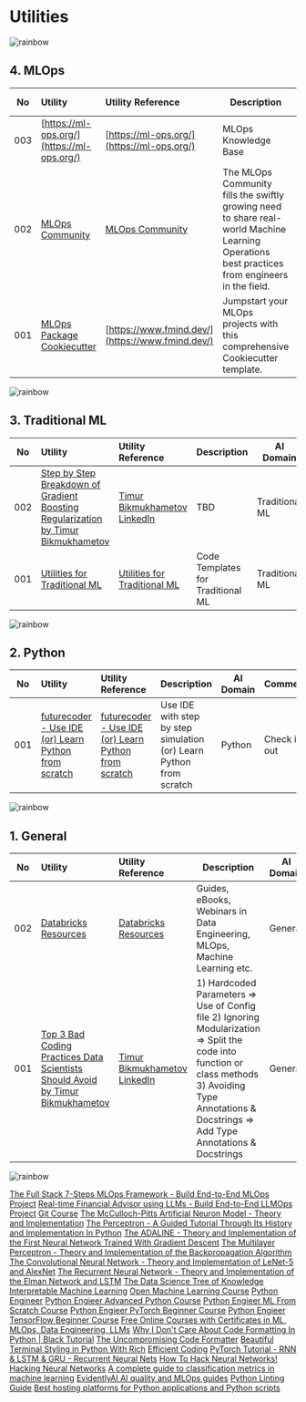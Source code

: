 # Utilities

![rainbow](https://github.com/ancilcleetus/My-Learning-Journey/assets/25684256/839c3524-2a1d-4779-85a0-83c562e1e5e5)

## 4. MLOps

| No | Utility | Utility Reference | Description | AI Domain | Comments |
| -- | :------ | :---------------- | ----------- | --------- | :------- |
| 003 | [https://ml-ops.org/](https://ml-ops.org/) | [https://ml-ops.org/](https://ml-ops.org/) | MLOps Knowledge Base | MLOps | Check it out |
| 002 | [MLOps Community](https://mlops.community/) | [MLOps Community](https://mlops.community/) | The MLOps Community fills the swiftly growing need to share real-world Machine Learning Operations best practices from engineers in the field. | MLOps | Check it out |
| 001 | [MLOps Package Cookiecutter](https://github.com/fmind/cookiecutter-mlops-package) | [https://www.fmind.dev/](https://www.fmind.dev/) | Jumpstart your MLOps projects with this comprehensive Cookiecutter template. | MLOps | Check it out |

![rainbow](https://github.com/ancilcleetus/My-Learning-Journey/assets/25684256/839c3524-2a1d-4779-85a0-83c562e1e5e5)

## 3. Traditional ML

| No | Utility | Utility Reference | Description | AI Domain | Comments |
| -- | :------ | :---------------- | ----------- | --------- | :------- |
| 002 | [Step by Step Breakdown of Gradient Boosting Regularization by Timur Bikmukhametov](https://nbviewer.org/github/ancilcleetus/My-Learning-Journey/blob/main/Tools-Libraries-Utilities/Utilities/Traditional-ML/Gradient-Boosting-Regularization-by-Timur-Bikmukhametov.pdf) | [Timur Bikmukhametov LinkedIn](https://www.linkedin.com/in/timurbikmukhametov/) | TBD | Traditional ML | TBD |
| 001 | [Utilities for Traditional ML](https://nbviewer.org/github/ancilcleetus/My-Learning-Journey/blob/main/Tools-Libraries-Utilities/Utilities/Traditional-ML/Utilities_for_Traditional_ML.ipynb) | [Utilities for Traditional ML](https://nbviewer.org/github/ancilcleetus/My-Learning-Journey/blob/main/Tools-Libraries-Utilities/Utilities/Traditional-ML/Utilities_for_Traditional_ML.ipynb) | Code Templates for Traditional ML | Traditional ML | $\textbf{\color{red}Adhere rigorously to the coding guidelines in all projects.}$ |

![rainbow](https://github.com/ancilcleetus/My-Learning-Journey/assets/25684256/839c3524-2a1d-4779-85a0-83c562e1e5e5)

## 2. Python

| No | Utility | Utility Reference | Description | AI Domain | Comments |
| -- | :------ | :---------------- | ----------- | --------- | :------- |
| 001 | [futurecoder - Use IDE (or) Learn Python from scratch ](https://futurecoder.io/) | [futurecoder - Use IDE (or) Learn Python from scratch ](https://futurecoder.io/) | Use IDE with step by step simulation (or) Learn Python from scratch | Python | Check it out |

![rainbow](https://github.com/ancilcleetus/My-Learning-Journey/assets/25684256/839c3524-2a1d-4779-85a0-83c562e1e5e5)

## 1. General

| No | Utility | Utility Reference | Description | AI Domain | Comments |
| -- | :------ | :---------------- | ----------- | --------- | :------- |
| 002 | [Databricks Resources](https://www.databricks.com/resources) | [Databricks Resources](https://www.databricks.com/resources) | Guides, eBooks, Webinars in Data Engineering, MLOps, Machine Learning etc. | General | Check it out |
| 001 | [Top 3 Bad Coding Practices Data Scientists Should Avoid by Timur Bikmukhametov](https://nbviewer.org/github/ancilcleetus/My-Learning-Journey/blob/main/Tools-Libraries-Utilities/Utilities/General/Top-3-Bad-Coding-Practices-by-Timur-Bikmukhametov.pdf) | [Timur Bikmukhametov LinkedIn](https://www.linkedin.com/in/timurbikmukhametov/) | 1) Hardcoded Parameters => Use of Config file 2) Ignoring Modularization => Split the code into function or class methods 3) Avoiding Type Annotations & Docstrings => Add Type Annotations & Docstrings | General | $\textbf{\color{red}Adhere rigorously to the coding guidelines in all projects.}$ |

![rainbow](https://github.com/ancilcleetus/My-Learning-Journey/assets/25684256/839c3524-2a1d-4779-85a0-83c562e1e5e5)

[The Full Stack 7-Steps MLOps Framework - Build End-to-End MLOps Project](https://www.pauliusztin.me/courses/the-full-stack-7-steps-mlops-framework)
[Real-time Financial Advisor using LLMs - Build End-to-End LLMOps Project](https://www.pauliusztin.me/courses/handson-llms)
[Git Course](https://missing.csail.mit.edu/)
[The McCulloch-Pitts Artificial Neuron Model - Theory and Implementation](https://pabloinsente.github.io/the-mcculloch-pitts-artificial-neuron-model)
[The Perceptron - A Guided Tutorial Through Its History and Implementation In Python](https://pabloinsente.github.io/the-perceptron)
[The ADALINE - Theory and Implementation of the First Neural Network Trained With Gradient Descent](https://pabloinsente.github.io/the-adaline)
[The Multilayer Perceptron - Theory and Implementation of the Backpropagation Algorithm](https://pabloinsente.github.io/the-multilayer-perceptron)
[The Convolutional Neural Network - Theory and Implementation of LeNet-5 and AlexNet](https://pabloinsente.github.io/the-convolutional-network)
[The Recurrent Neural Network - Theory and Implementation of the Elman Network and LSTM](https://pabloinsente.github.io/the-recurrent-net)
[The Data Science Tree of Knowledge](https://pabloinsente.github.io/ds-tree-knowledge)
[Interpretable Machine Learning](https://christophm.github.io/interpretable-ml-book/)
[Open Machine Learning Course](https://mlcourse.ai)
[Python Engineer](https://www.python-engineer.com/posts/)
[Python Engieer Advanced Python Course](https://www.python-engineer.com/courses/advancedpython)
[Python Engieer ML From Scratch Course](https://www.python-engineer.com/courses/mlfromscratch)
[Python Engieer PyTorch Beginner Course](https://www.python-engineer.com/courses/pytorchbeginner)
[Python Engieer TensorFlow Beginner Course](https://www.python-engineer.com/courses/tensorflowbeginner)
[Free Online Courses with Certificates in ML, MLOps, Data Engineering, LLMs](https://datatalks.club/)
[Why I Don't Care About Code Formatting In Python | Black Tutorial](https://www.python-engineer.com/posts/black-code-formatter/)
[The Uncompromising Code Formatter](https://github.com/psf/black)
[Beautiful Terminal Styling in Python With Rich](https://www.python-engineer.com/posts/rich-terminal-styling/)
[Efficient Coding](https://calmcode.io/)
[PyTorch Tutorial - RNN & LSTM & GRU - Recurrent Neural Nets](https://www.python-engineer.com/posts/pytorch-rnn-lstm-gru/)
[How To Hack Neural Networks!](https://www.python-engineer.com/posts/hacking-neural-networks/)
[Hacking Neural Networks](https://github.com/Kayzaks/HackingNeuralNetworks)
[A complete guide to classification metrics in machine learning](https://www.evidentlyai.com/classification-metrics)
[EvidentlyAI AI quality and MLOps guides](https://www.evidentlyai.com/mlops-guides)
[Python Linting Guide](https://www.jumpingrivers.com/blog/python-linting-guide/)
[Best hosting platforms for Python applications and Python scripts](https://www.python-engineer.com/posts/hosting-platforms-for-python/)

